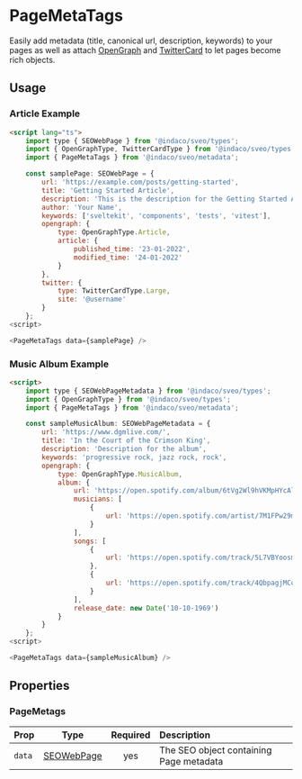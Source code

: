 # PageMetaTags

Easily add metadata (title, canonical url, description, keywords) to your pages as well as attach [OpenGraph] and [TwitterCard] to let pages become rich objects.

## Usage

### Article Example

```html
<script lang="ts">
    import type { SEOWebPage } from '@indaco/sveo/types';
    import { OpenGraphType, TwitterCardType } from '@indaco/sveo/types';
    import { PageMetaTags } from '@indaco/sveo/metadata';

    const samplePage: SEOWebPage = {
        url: 'https://example.com/posts/getting-started',
        title: 'Getting Started Article',
        description: 'This is the description for the Getting Started Article',
        author: 'Your Name',
        keywords: ['sveltekit', 'components', 'tests', 'vitest'],
        opengraph: {
            type: OpenGraphType.Article,
            article: {
                published_time: '23-01-2022',
                modified_time: '24-01-2022'
            }
        },
        twitter: {
            type: TwitterCardType.Large,
            site: '@username'
        }
    };
<script>

<PageMetaTags data={samplePage} />
```

### Music Album Example

```html
<script>
    import type { SEOWebPageMetadata } from '@indaco/sveo/types';
    import { OpenGraphType } from '@indaco/sveo/types';
    import { PageMetaTags } from '@indaco/sveo/metadata';

    const sampleMusicAlbum: SEOWebPageMetadata = {
        url: 'https://www.dgmlive.com/',
        title: 'In the Court of the Crimson King',
        description: 'Description for the album',
        keywords: 'progressive rock, jazz rock, rock',
        opengraph: {
            type: OpenGraphType.MusicAlbum,
            album: {
                url: 'https://open.spotify.com/album/6tVg2Wl9hVKMpHYcAl2V2M?si=dJtzXM7ATvmLOn9NfdDnbg',
                musicians: [
                    {
                        url: 'https://open.spotify.com/artist/7M1FPw29m5FbicYzS2xdpi?si=w9MGJ88-S3O7tiG5IheXAw'
                    }
                ],
                songs: [
                    {
                        url: 'https://open.spotify.com/track/5L7VBYoosmkmiiDlzumdCe?si=aa49699b95604f8d'
                    },
                    {
                        url: 'https://open.spotify.com/track/4QbpagjMCqSECj6IimTL2n?si=65e9458fe8454eea'
                    }
                ],
                release_date: new Date('10-10-1969')
            }
        }
    };
<script>

<PageMetaTags data={sampleMusicAlbum} />
```

## Properties

### PageMetags

| Prop   | Type         | Required | Description                                |
| :----- | :----------: | :------: | :----------------------------------------- |
| `data` | [SEOWebPage] | yes      | The SEO object containing Page metadata    |

<!-- Resource Links -->

[SEOWebPage]: https://github.com/indaco/sveo/blob/913f83920f7f76183fc7d6ea58eebbceeb82f452/src/lib/types.ts#L34-L43
[OpenGraph]: https://ogp.me/
[TwitterCard]: https://developer.twitter.com/en/docs/twitter-for-websites/cards/overview/abouts-cards
